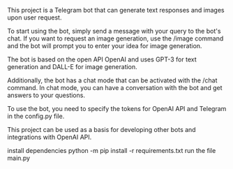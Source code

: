This project is a Telegram bot that can generate text responses and images upon user request.

To start using the bot, simply send a message with your query to the bot's chat. If you want to request an image generation, use the /image command and the bot will prompt you to enter your idea for image generation.

The bot is based on the open API OpenAI and uses GPT-3 for text generation and DALL-E for image generation.

Additionally, the bot has a chat mode that can be activated with the /chat command. In chat mode, you can have a conversation with the bot and get answers to your questions.

To use the bot, you need to specify the tokens for OpenAI API and Telegram in the config.py file.

This project can be used as a basis for developing other bots and integrations with OpenAI API.

install dependencies
python -m pip install -r requirements.txt
run the file
main.py
